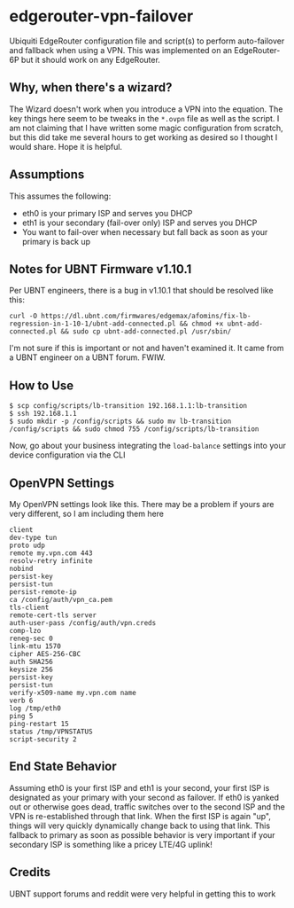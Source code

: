 # edgerouter-vpn-failover
Ubiquiti EdgeRouter configuration file and script(s) to perform auto-failover and fallback when using a VPN. This was implemented on an EdgeRouter-6P but it should work on any EdgeRouter.

## Why, when there's a wizard?

The Wizard doesn't work when you introduce a VPN into the equation. The key things here seem to be tweaks in the `*.ovpn` file as well as the script. I am not claiming that I have written some magic configuration from scratch, but this did take me several hours to get working as desired so I thought I would share. Hope it is helpful.

## Assumptions

This assumes the following:
* eth0 is your primary ISP and serves you DHCP
* eth1 is your secondary (fail-over only) ISP and serves you DHCP
* You want to fail-over when necessary but fall back as soon as your primary is back up

## Notes for UBNT Firmware v1.10.1

Per UBNT engineers, there is a bug in v1.10.1 that should be resolved like this:

`curl -O https://dl.ubnt.com/firmwares/edgemax/afomins/fix-lb-regression-in-1-10-1/ubnt-add-connected.pl && chmod +x ubnt-add-connected.pl && sudo cp ubnt-add-connected.pl /usr/sbin/`

I'm not sure if this is important or not and haven't examined it. It came from a UBNT engineer on a UBNT forum. FWIW.

## How to Use

```
$ scp config/scripts/lb-transition 192.168.1.1:lb-transition
$ ssh 192.168.1.1
$ sudo mkdir -p /config/scripts && sudo mv lb-transition /config/scripts && sudo chmod 755 /config/scripts/lb-transition
```

Now, go about your business integrating the `load-balance` settings into your device configuration via the CLI

## OpenVPN Settings

My OpenVPN settings look like this. There may be a problem if yours are very different, so I am including them here

```
client
dev-type tun
proto udp
remote my.vpn.com 443
resolv-retry infinite
nobind
persist-key
persist-tun
persist-remote-ip
ca /config/auth/vpn_ca.pem
tls-client
remote-cert-tls server
auth-user-pass /config/auth/vpn.creds
comp-lzo
reneg-sec 0
link-mtu 1570
cipher AES-256-CBC
auth SHA256
keysize 256
persist-key
persist-tun
verify-x509-name my.vpn.com name
verb 6 
log /tmp/eth0
ping 5
ping-restart 15
status /tmp/VPNSTATUS
script-security 2
```

## End State Behavior

Assuming eth0 is your first ISP and eth1 is your second, your first ISP is designated as your primary with your second as failover. If eth0 is yanked out or otherwise goes dead, traffic switches over to the second ISP and the VPN is re-established through that link. When the first ISP is again "up", things will very quickly dynamically change back to using that link. This fallback to primary as soon as possible behavior is very important if your secondary ISP is something like a pricey LTE/4G uplink!

## Credits

UBNT support forums and reddit were very helpful in getting this to work
